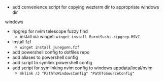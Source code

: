 - add convenience script for copying wezterm dir to appropriate windows dir

windows
- ripgrep for nvim telescope fuzzy find
     - install via winget: `winget install BurntSushi.ripgrep.MSVC`
- install fzf
     - `winget install junegunn.fzf`
- add powershell config to dotfiles repo
- add aliases to powershell config
- add script to symlink powershell config
- add script for symlinking nvim config to windows appdata/local/nvim
     - `mklink /J "PathToWindowsConfig" "PathToSourceConfig"`
